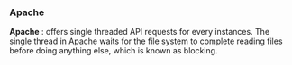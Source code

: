 ### Apache

**Apache** : offers single threaded API requests for every instances. The single thread in Apache waits for the file system to complete reading files before doing anything else, which is known as blocking.